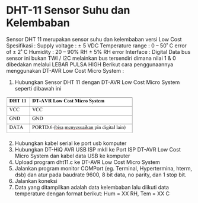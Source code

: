 # DHT-11 Sensor Suhu dan Kelembaban
Sensor DHT 11 merupakan sensor suhu dan kelembaban versi Low Cost
Spesifikasi :
Supply voltage : ± 5 VDC
Temperature range : 0 – 50˚ C error of ± 2˚ C
Humidity : 20 – 90% RH ± 5% RH error
Interface : Digital
Data bus sensor ini bukan TWI / I2C melainkan bus tersendiri dimana nilai 1 & 0 dibedakan melalui LEBAR PULSA HIGH
Berikut cara penggunaannya menggunakan DT-AVR Low Cost Micro System :
1.	Hubungkan Sensor DHT 11 dengan DT-AVR Low Cost Micro System seperti dibawah ini

<img src="/images/dht11.JPG" height="100">

2.	Hubungkan kabel serial ke port usb komputer
3.	Hubungkan DT-HiQ AVR USB ISP mkII ke Port ISP DT-AVR Low Cost Micro System dan kabel data USB ke komputer
4.	Upload program dht11.c ke DT-AVR Low Cost Micro System
5.	Jalankan program monitor COMPort (eg. Terminal, Hypertermina, hterm, dsb) dan atur pada baudrate 9600, 8 bit data, no parity, dan 1 stop bit. 
6.	Jalankan koneksi
7.	Data yang ditampilkan adalah data kelembaban lalu diikuti data temperature dengan format berikut:
Hum = XX RH, Tem = XX C

